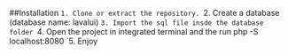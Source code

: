 ##Installation
`1. Clone or extract the repository.
`2. Create a database (database name: lavalui)
`3. Import the sql file insde the database folder
`4. Open the project in integrated terminal and the run php -S localhost:8080
`5. Enjoy